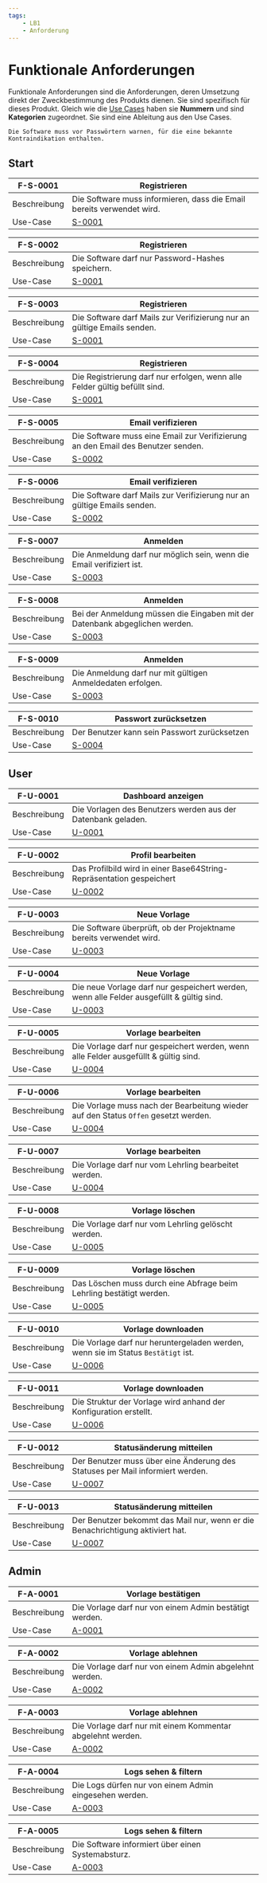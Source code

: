 ```yaml
---
tags:
    - LB1
    - Anforderung
---
```


# Funktionale Anforderungen

Funktionale Anforderungen sind die Anforderungen, deren Umsetzung direkt der Zweckbestimmung des Produkts dienen. Sie sind spezifisch für dieses Produkt. Gleich wie die [Use Cases](UseCases.md) haben sie **Nummern** und sind **Kategorien** zugeordnet. Sie sind eine Ableitung aus den Use Cases.

```text title="Beispiel"
Die Software muss vor Passwörtern warnen, für die eine bekannte Kontraindikation enthalten.
```

## Start

| F-S-0001     | Registrieren                                                          |
| ------------ | --------------------------------------------------------------------- |
| Beschreibung | Die Software muss informieren, dass die Email bereits verwendet wird. |
| Use-Case     | [S-0001](UseCases.md#s-0001)                                          |

| F-S-0002     | Registrieren                                     |
| ------------ | ------------------------------------------------ |
| Beschreibung | Die Software darf nur Password-Hashes speichern. |
| Use-Case     | [S-0001](UseCases.md#s-0001)                     |

| F-S-0003     | Registrieren                                                            |
| ------------ | ----------------------------------------------------------------------- |
| Beschreibung | Die Software darf Mails zur Verifizierung nur an gültige Emails senden. |
| Use-Case     | [S-0001](UseCases.md#s-0001)                                            |

| F-S-0004     | Registrieren                                                               |
| ------------ | -------------------------------------------------------------------------- |
| Beschreibung | Die Registrierung darf nur erfolgen, wenn alle Felder gültig befüllt sind. |
| Use-Case     | [S-0001](UseCases.md#s-0001)                                               |

| F-S-0005     | Email verifizieren                                                               |
| ------------ | -------------------------------------------------------------------------------- |
| Beschreibung | Die Software muss eine Email zur Verifizierung an den Email des Benutzer senden. |
| Use-Case     | [S-0002](UseCases.md#s-0002)                                                     |

| F-S-0006     | Email verifizieren                                                      |
| ------------ | ----------------------------------------------------------------------- |
| Beschreibung | Die Software darf Mails zur Verifizierung nur an gültige Emails senden. |
| Use-Case     | [S-0002](UseCases.md#s-0002)                                            |

| F-S-0007     | Anmelden                                                             |
| ------------ | -------------------------------------------------------------------- |
| Beschreibung | Die Anmeldung darf nur möglich sein, wenn die Email verifiziert ist. |
| Use-Case     | [S-0003](UseCases.md#s-0003)                                         |

| F-S-0008     | Anmelden                                                                    |
| ------------ | --------------------------------------------------------------------------- |
| Beschreibung | Bei der Anmeldung müssen die Eingaben mit der Datenbank abgeglichen werden. |
| Use-Case     | [S-0003](UseCases.md#s-0003)                                                |

| F-S-0009     | Anmelden                                                   |
| ------------ | ---------------------------------------------------------- |
| Beschreibung | Die Anmeldung darf nur mit gültigen Anmeldedaten erfolgen. |
| Use-Case     | [S-0003](UseCases.md#s-0003)                               |

| F-S-0010     | Passwort zurücksetzen                        |
| ------------ | -------------------------------------------- |
| Beschreibung | Der Benutzer kann sein Passwort zurücksetzen |
| Use-Case     | [S-0004](UseCases.md#s-0004)                 |

## User

| F-U-0001     | Dashboard anzeigen                                           |
| ------------ | ------------------------------------------------------------ |
| Beschreibung | Die Vorlagen des Benutzers werden aus der Datenbank geladen. |
| Use-Case     | [U-0001](UseCases.md#u-0001)                                 |

| F-U-0002     | Profil bearbeiten                                                    |
| ------------ | -------------------------------------------------------------------- |
| Beschreibung | Das Profilbild wird in einer Base64String-Repräsentation gespeichert |
| Use-Case     | [U-0002](UseCases.md#u-0002)                                         |

| F-U-0003     | Neue Vorlage                                                       |
| ------------ | ------------------------------------------------------------------ |
| Beschreibung | Die Software überprüft, ob der Projektname bereits verwendet wird. |
| Use-Case     | [U-0003](UseCases.md#u-0003)                                       |

| F-U-0004     | Neue Vorlage                                                                             |
| ------------ | ---------------------------------------------------------------------------------------- |
| Beschreibung | Die neue Vorlage darf nur gespeichert werden, wenn alle Felder ausgefüllt & gültig sind. |
| Use-Case     | [U-0003](UseCases.md#u-0003)                                                             |

| F-U-0005     | Vorlage bearbeiten                                                                  |
| ------------ | ----------------------------------------------------------------------------------- |
| Beschreibung | Die Vorlage darf nur gespeichert werden, wenn alle Felder ausgefüllt & gültig sind. |
| Use-Case     | [U-0004](UseCases.md#u-0004)                                                        |

| F-U-0006     | Vorlage bearbeiten                                                                  |
| ------------ | ----------------------------------------------------------------------------------- |
| Beschreibung | Die Vorlage muss nach der Bearbeitung wieder auf den Status `Offen` gesetzt werden. |
| Use-Case     | [U-0004](UseCases.md#u-0004)                                                        |

| F-U-0007     | Vorlage bearbeiten                                   |
| ------------ | ---------------------------------------------------- |
| Beschreibung | Die Vorlage darf nur vom Lehrling bearbeitet werden. |
| Use-Case     | [U-0004](UseCases.md#u-0004)                         |

| F-U-0008     | Vorlage löschen                                    |
| ------------ | -------------------------------------------------- |
| Beschreibung | Die Vorlage darf nur vom Lehrling gelöscht werden. |
| Use-Case     | [U-0005](UseCases.md#u-0005)                       |

| F-U-0009     | Vorlage löschen                                                     |
| ------------ | ------------------------------------------------------------------- |
| Beschreibung | Das Löschen muss durch eine Abfrage beim Lehrling bestätigt werden. |
| Use-Case     | [U-0005](UseCases.md#u-0005)                                        |

| F-U-0010     | Vorlage downloaden                                                               |
| ------------ | -------------------------------------------------------------------------------- |
| Beschreibung | Die Vorlage darf nur heruntergeladen werden, wenn sie im Status `Bestätigt` ist. |
| Use-Case     | [U-0006](UseCases.md#u-0006)                                                     |

| F-U-0011     | Vorlage downloaden                                               |
| ------------ | ---------------------------------------------------------------- |
| Beschreibung | Die Struktur der Vorlage wird anhand der Konfiguration erstellt. |
| Use-Case     | [U-0006](UseCases.md#u-0006)                                     |

| F-U-0012     | Statusänderung mitteilen                                                      |
| ------------ | ----------------------------------------------------------------------------- |
| Beschreibung | Der Benutzer muss über eine Änderung des Statuses per Mail informiert werden. |
| Use-Case     | [U-0007](UseCases.md#u-0007)                                                  |

| F-U-0013     | Statusänderung mitteilen                                                       |
| ------------ | ------------------------------------------------------------------------------ |
| Beschreibung | Der Benutzer bekommt das Mail nur, wenn er die Benachrichtigung aktiviert hat. |
| Use-Case     | [U-0007](UseCases.md#u-0007)                                                   |

## Admin

| F-A-0001     | Vorlage bestätigen                                     |
| ------------ | ------------------------------------------------------ |
| Beschreibung | Die Vorlage darf nur von einem Admin bestätigt werden. |
| Use-Case     | [A-0001](UseCases.md#a-0001)                           |

| F-A-0002     | Vorlage ablehnen                                       |
| ------------ | ------------------------------------------------------ |
| Beschreibung | Die Vorlage darf nur von einem Admin abgelehnt werden. |
| Use-Case     | [A-0002](UseCases.md#a-0002)                           |

| F-A-0003     | Vorlage ablehnen                                           |
| ------------ | ---------------------------------------------------------- |
| Beschreibung | Die Vorlage darf nur mit einem Kommentar abgelehnt werden. |
| Use-Case     | [A-0002](UseCases.md#a-0002)                               |

| F-A-0004     | Logs sehen & filtern                                   |
| ------------ | ------------------------------------------------------ |
| Beschreibung | Die Logs dürfen nur von einem Admin eingesehen werden. |
| Use-Case     | [A-0003](UseCases.md#a-0003)                           |

| F-A-0005     | Logs sehen & filtern                              |
| ------------ | ------------------------------------------------- |
| Beschreibung | Die Software informiert über einen Systemabsturz. |
| Use-Case     | [A-0003](UseCases.md#a-0003)                      |
